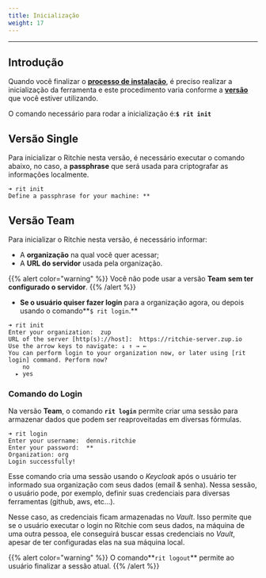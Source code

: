 ```yaml
---
title: Inicialização
weight: 17
---
```


---

## **Introdução** 

Quando você finalizar o [**processo de instalação**](https://docs.ritchiecli.io/v/doc-portuguese/primeiros-passos/instalando-ritchie), é preciso realizar a inicialização da ferramenta e este procedimento varia conforme a [**versão**](https://docs.ritchiecli.io/v/doc-portuguese/primeiros-passos/escolhendo-versao) que você estiver utilizando. 

O comando necessário para rodar a inicialização é:**`$ rit init`**

## Versão Single

Para inicializar o Ritchie nesta versão, é necessário executar o comando abaixo, no caso, a **passphrase** que será usada para criptografar as informações localmente. 

```text
➜ rit init
Define a passphrase for your machine: **
```

## Versão Team

Para inicializar o Ritchie nesta versão, é necessário informar: 

* A **organização** na qual você quer acessar; 
* A **URL do servidor** usada pela organização.

{{% alert color="warning" %}}
Você não pode usar a versão **Team** **sem ter configurado o servidor**.
{{% /alert %}}

* **Se o usuário quiser fazer login** para a organização agora, ou depois usando o comando**`$ rit login`.**

```text
➜ rit init
Enter your organization:  zup
URL of the server [http(s)://host]:  https://ritchie-server.zup.io
Use the arrow keys to navigate: ↓ ↑ → ←
You can perform login to your organization now, or later using [rit login] command. Perform now?
    no
  ▸ yes
```

### **Comando do Login**

Na versão **Team**, o comando **`rit login`** permite criar uma sessão para armazenar dados que podem ser reaproveitadas em diversas fórmulas.

```text
➜ rit login
Enter your username:  dennis.ritchie
Enter your password:  **
Organization: org
Login successfully!
```

Esse comando cria uma sessão usando o _Keycloak_ após o usuário ter informado sua organização com seus dados \(email & senha\). Nessa sessão, o usuário pode, por exemplo, definir suas credenciais para diversas ferramentas \(github, aws, etc…\). 

Nesse caso, as credenciais ficam armazenadas no _Vault_. Isso permite que se o usuário executar o login no Ritchie com seus dados, na máquina de uma outra pessoa, ele conseguirá buscar essas credenciais no _Vault_, apesar de ter configuradas elas na sua máquina local.

{{% alert color="warning" %}}
O comando**`rit logout`** permite ao usuário finalizar a sessão atual.
{{% /alert %}}
